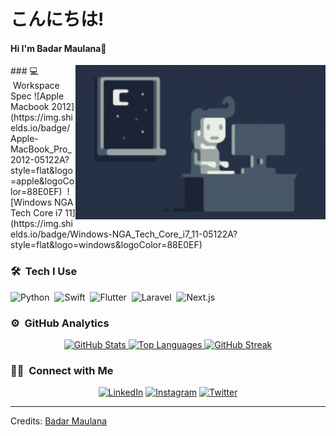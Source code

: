 # こんにちは! 
#### Hi I'm Badar Maulana👋
<img alt="Night Coding" src="https://raw.githubusercontent.com/AVS1508/AVS1508/master/assets/Night-Coding.gif" align="right" width="400"/>
### 💻 &nbsp;Workspace Spec
![Apple Macbook 2012](https://img.shields.io/badge/Apple-MacBook_Pro_2012-05122A?style=flat&logo=apple&logoColor=88E0EF)&nbsp;
![Windows NGA Tech Core i7 11](https://img.shields.io/badge/Windows-NGA_Tech_Core_i7_11-05122A?style=flat&logo=windows&logoColor=88E0EF)&nbsp;


### 🛠 &nbsp;Tech I Use
<p> <img src="https://img.shields.io/badge/-Python-05122A?style=flat&logo=python" alt="Python" />&nbsp; <img src="https://img.shields.io/badge/Swift-05122A?flat&logo=swift&logoColor=D06224" alt="Swift" />&nbsp; <img src="https://img.shields.io/badge/Flutter-05122A?style=flat&logo=flutter&logoColor=94B3FD" alt="Flutter" />&nbsp; <img src="https://img.shields.io/badge/Laravel-05122A?style=flat&logo=laravel&logoColor=FF2D20" alt="Laravel" />&nbsp; <img src="https://img.shields.io/badge/Next.js-05122A?style=flat&logo=next.js&logoColor=FFFFFF" alt="Next.js" /> </p>


### ⚙️ &nbsp;GitHub Analytics
<p align="center"> <a href="https://github.com/badadarr"> <img height="180em" src="https://github-readme-stats.vercel.app/api?username=badadarr&show_icons=true&theme=algolia&include_all_commits=true&count_private=true" alt="GitHub Stats" /> <img height="180em" src="https://github-readme-stats-eight-theta.vercel.app/api/top-langs/?username=badadarr&layout=compact&langs_count=8&theme=algolia" alt="Top Languages" /> <img height="180em" src="https://github-readme-streak-stats.herokuapp.com/?user=badadarr&theme=dark&hide_border=false" alt="GitHub Streak" /> </a> </p>

### 🤝🏻 &nbsp;Connect with Me
<p align="center"> <a href="https://linkedin.com/in/badadarrs"><img src="https://img.shields.io/badge/-Linkedin-0077B5?style=flat&logo=Linkedin&logoColor=white" alt="LinkedIn" /></a> <a href="https://www.instagram.com/mbadarre"><img src="https://img.shields.io/badge/-Instagram-E4405F?style=flat&logo=Instagram&logoColor=white" alt="Instagram" /></a> <a href="https://www.twitter.com/bididaw"><img src="https://img.shields.io/badge/-Twitter-1DA1F2?style=flat&logo=twitter&logoColor=white" alt="Twitter" /></a> </p>
  
-----
Credits: [Badar Maulana](https://github.com/badadarr)



